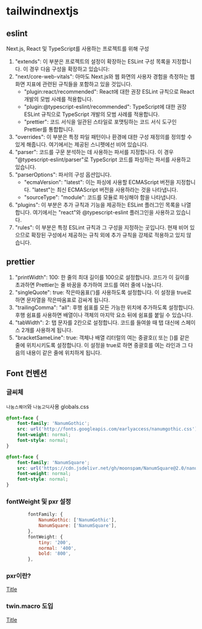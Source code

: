 # tailwindnextjs

## eslint

Next.js, React 및 TypeScript를 사용하는 프로젝트를 위해 구성

1.  "extends": 이 부분은 프로젝트의 설정이 확장하는 ESLint 구성 목록을 지정합니다. 이 경우 다음 구성을 확장하고 있습니다:
2.  "next/core-web-vitals": 아마도 Next.js와 웹 화면의 사용자 경험을 측정하는 웹 화면 지표에 관련된 규칙들을 포함하고 있을 것입니다.
    - "plugin:react/recommended": React에 대한 권장 ESLint 규칙으로 React 개발의 모범 사례를 적용합니다.
    - "plugin:@typescript-eslint/recommended": TypeScript에 대한 권장 ESLint 규칙으로 TypeScript 개발의 모범 사례를 적용합니다.
    - "prettier": 코드 서식을 일관된 스타일로 포맷팅하는 코드 서식 도구인 Prettier를 통합합니다.
3.  "overrides": 이 부분은 특정 파일 패턴이나 환경에 대한 구성 재정의를 정의할 수 있게 해줍니다. 여기에서는 제공된 스니펫에선 비어 있습니다.
4.  "parser": 코드를 구문 분석하는 데 사용하는 파서를 지정합니다. 이 경우 "@typescript-eslint/parser"로 TypeScript 코드를 파싱하는 파서를 사용하고 있습니다.
5.  "parserOptions": 파서의 구성 옵션입니다.
    - "ecmaVersion": "latest": 이는 파싱에 사용할 ECMAScript 버전을 지정합니다. "latest"는 최신 ECMAScript 버전을 사용하라는 것을 나타냅니다.
    - "sourceType": "module": 코드를 모듈로 파싱해야 함을 나타냅니다.
6.  "plugins": 이 부분은 추가 규칙과 기능을 제공하는 ESLint 플러그인 목록을 나열합니다. 여기에서는 "react"와 @typescript-eslint 플러그인을 사용하고 있습니다.
7.  "rules": 이 부분은 특정 ESLint 규칙과 그 구성을 지정하는 곳입니다. 현재 비어 있으므로 확장된 구성에서 제공하는 규칙 외에 추가 규칙을 강제로 적용하고 있지 않습니다.

## prettier

1.  "printWidth": 100: 한 줄의 최대 길이를 100으로 설정합니다. 코드가 이 길이를 초과하면 Prettier는 줄 바꿈을 추가하여 코드를 여러 줄에 나눕니다.
2.  "singleQuote": true: 작은따옴표(')를 사용하도록 설정합니다. 이 설정을 true로 하면 문자열을 작은따옴표로 감싸게 됩니다.
3.  "trailingComma": "all": 후행 쉼표를 모든 가능한 위치에 추가하도록 설정합니다. 후행 쉼표를 사용하면 배열이나 객체의 마지막 요소 뒤에 쉼표를 붙일 수 있습니다.
4.  "tabWidth": 2: 탭 문자를 2칸으로 설정합니다. 코드를 들여쓸 때 탭 대신에 스페이스 2개를 사용하게 됩니다.
5.  "bracketSameLine": true: 객체나 배열 리터럴의 여는 중괄호({ 또는 \[)를 같은 줄에 위치시키도록 설정합니다. 이 설정을 true로 하면 중괄호를 여는 라인과 그 다음의 내용이 같은 줄에 위치하게 됩니다.

## Font 컨벤션

### 글씨체

`나눔스퀘어`와 `나눔고딕`사용
globals.css
```css
@font-face {
    font-family: 'NanumGothic';
    src: url('http://fonts.googleapis.com/earlyaccess/nanumgothic.css') format('css');
    font-weight: normal;
    font-style: normal;
}

@font-face {
    font-family: 'NanumSquare';
    src: url('https://cdn.jsdelivr.net/gh/moonspam/NanumSquare@2.0/nanumsquare.css') format('css');
    font-weight: normal;
    font-style: normal;
}
```
### fontWeight 및 pxr 설정

```javascript
        fontFamily: {
            NanumGothic: ['NanumGothic'],
            NanumSquare: ['NanumSquare'],
        },
        fontWeight: {
            tiny: '200',
            normal: '400',
            bold: '800',
        },
```

### pxr이란?

[Title](docs/pxr.md)

### twin.macro 도입

[Title](docs/twinmacro.md)

